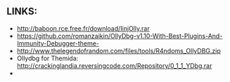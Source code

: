 
## LINKS:
* http://baboon.rce.free.fr/download/IinjOlly.rar
* https://github.com/romanzaikin/OllyDbg-v1.10-With-Best-Plugins-And-Immunity-Debugger-theme-
* http://www.thelegendofrandom.com/files/tools/R4ndoms_OllyDBG.zip
* Ollydbg for Themida: http://crackinglandia.reversingcode.com/Repository/0_1_1_YDbg.rar
* 
